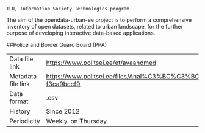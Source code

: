 ```
TLU, Information Society Technologies program
```
The aim of the opendata-urban-ee project is to perform a comprehensive inventory of open datasets, related to urban landscape, for the further purpose of developing interactive data-based applications. 

##Police and Border Guard Board (PPA)

|||
| ------------- | ------------- |
| Data file link  | https://www.politsei.ee/et/avaandmed  |
| Metadata file link  | https://www.politsei.ee/files/Anal%C3%BC%C3%BCs%20ja%20statistika/ppaavaandmeteseletuskiri.pdf?f3ca9bccf9  |
|Data format|.csv|
|History|Since 2012
|Periodicity|Weekly, on Thursday|
